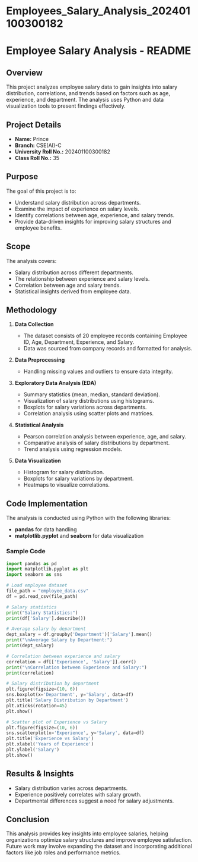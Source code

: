 # Employees_Salary_Analysis_202401100300182
# Employee Salary Analysis - README

## Overview
This project analyzes employee salary data to gain insights into salary distribution, correlations, and trends based on factors such as age, experience, and department. The analysis uses Python and data visualization tools to present findings effectively.

## Project Details
- **Name:** Prince  
- **Branch:** CSE(AI)-C  
- **University Roll No.:** 202401100300182  
- **Class Roll No.:** 35  

## Purpose
The goal of this project is to:
- Understand salary distribution across departments.
- Examine the impact of experience on salary levels.
- Identify correlations between age, experience, and salary trends.
- Provide data-driven insights for improving salary structures and employee benefits.

## Scope
The analysis covers:
- Salary distribution across different departments.
- The relationship between experience and salary levels.
- Correlation between age and salary trends.
- Statistical insights derived from employee data.

## Methodology
1. **Data Collection**
   - The dataset consists of 20 employee records containing Employee ID, Age, Department, Experience, and Salary.
   - Data was sourced from company records and formatted for analysis.

2. **Data Preprocessing**
   - Handling missing values and outliers to ensure data integrity.

3. **Exploratory Data Analysis (EDA)**
   - Summary statistics (mean, median, standard deviation).
   - Visualization of salary distributions using histograms.
   - Boxplots for salary variations across departments.
   - Correlation analysis using scatter plots and matrices.

4. **Statistical Analysis**
   - Pearson correlation analysis between experience, age, and salary.
   - Comparative analysis of salary distributions by department.
   - Trend analysis using regression models.

5. **Data Visualization**
   - Histogram for salary distribution.
   - Boxplots for salary variations by department.
   - Heatmaps to visualize correlations.

## Code Implementation
The analysis is conducted using Python with the following libraries:
- **pandas** for data handling
- **matplotlib.pyplot** and **seaborn** for data visualization

### Sample Code
```python
import pandas as pd
import matplotlib.pyplot as plt
import seaborn as sns

# Load employee dataset
file_path = "employee_data.csv"
df = pd.read_csv(file_path)

# Salary statistics
print("Salary Statistics:")
print(df['Salary'].describe())

# Average salary by department
dept_salary = df.groupby('Department')['Salary'].mean()
print("\nAverage Salary by Department:")
print(dept_salary)

# Correlation between experience and salary
correlation = df[['Experience', 'Salary']].corr()
print("\nCorrelation between Experience and Salary:")
print(correlation)

# Salary distribution by department
plt.figure(figsize=(10, 6))
sns.boxplot(x='Department', y='Salary', data=df)
plt.title('Salary Distribution by Department')
plt.xticks(rotation=45)
plt.show()

# Scatter plot of Experience vs Salary
plt.figure(figsize=(10, 6))
sns.scatterplot(x='Experience', y='Salary', data=df)
plt.title('Experience vs Salary')
plt.xlabel('Years of Experience')
plt.ylabel('Salary')
plt.show()
```

## Results & Insights
- Salary distribution varies across departments.
- Experience positively correlates with salary growth.
- Departmental differences suggest a need for salary adjustments.

## Conclusion
This analysis provides key insights into employee salaries, helping organizations optimize salary structures and improve employee satisfaction. Future work may involve expanding the dataset and incorporating additional factors like job roles and performance metrics.



